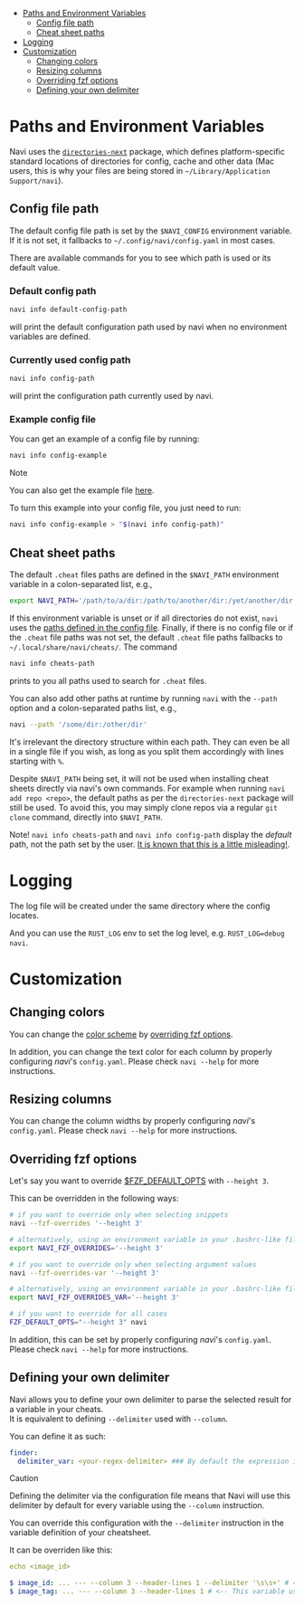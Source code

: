 - [Paths and Environment Variables](#paths-and-environment-variables)
  - [Config file path](#config-file-path)
  - [Cheat sheet paths](#cheat-sheet-paths)
- [Logging](#logging)
- [Customization](#customization)
  - [Changing colors](#changing-colors)
  - [Resizing columns](#resizing-columns)
  - [Overriding fzf options](#overriding-fzf-options)
  - [Defining your own delimiter](#defining-your-own-delimiter)


# Paths and Environment Variables

Navi uses the [`directories-next`](https://crates.io/crates/directories-next) package, which 
defines platform-specific standard locations of directories for config, cache and other data (Mac users, this is why your files are being stored in `~/Library/Application Support/navi`).

## Config file path

The default config file path is set by the `$NAVI_CONFIG` environment variable.\
If it is not set, it fallbacks to `~/.config/navi/config.yaml` in most cases.

There are available commands for you to see which path is used or its default value.

### Default config path

```sh
navi info default-config-path
```

will print the default configuration path used by navi when no environment variables are defined.

### Currently used config path

```sh
navi info config-path
```

will print the configuration path currently used by navi.

### Example config file

You can get an example of a config file by running:

```sh
navi info config-example
```

> [!NOTE]
> You can also get the example file [here](./config_file_example.yaml).

To turn this example into your config file, you just need to run:

```sh
navi info config-example > "$(navi info config-path)"
```

## Cheat sheet paths

The default `.cheat` files paths are defined in the `$NAVI_PATH` environment variable in a colon-separated list, e.g.,
```sh
export NAVI_PATH='/path/to/a/dir:/path/to/another/dir:/yet/another/dir'
```
If this environment variable is unset or if all directories do not exist, `navi` uses the [paths defined in the config file](https://github.com/denisidoro/navi/blob/master/docs/config_file_example.yaml#L21-L24). Finally, if there is no config file or if the `.cheat` file paths was not set, the default `.cheat` file paths fallbacks to `~/.local/share/navi/cheats/`. The command
```sh
navi info cheats-path
```
prints to you all paths used to search for `.cheat` files. 

You can also add other paths at runtime by running `navi` with the `--path` option and a colon-separated paths list, e.g.,
```sh
navi --path '/some/dir:/other/dir'
```
It's irrelevant the directory structure within each path. They can even be all in a single file if you wish, as long as you split them accordingly with lines starting with `%`.

Despite `$NAVI_PATH` being set, it will not be used when installing cheat sheets directly via navi's own commands.  For example when running `navi add repo <repo>`, the default paths as per the `directories-next` package will still be used. To avoid this, you may simply clone repos via a regular `git clone` command, directly into `$NAVI_PATH`.

Note! `navi info cheats-path` and `navi info config-path` display the *default* path, not 
the path set by the user. [It is known that this is a little misleading!](https://github.com/denisidoro/navi/issues/664#issuecomment-1004721178).

# Logging

The log file will be created under the same directory where the config locates.

And you can use the `RUST_LOG` env to set the log level, e.g. `RUST_LOG=debug navi`.

# Customization

## Changing colors

You can change the [color scheme](https://github.com/junegunn/fzf/wiki/Color-schemes) by [overriding fzf options](#overriding-fzf-options).

In addition, you can change the text color for each column by properly configuring _navi_'s `config.yaml`. Please check `navi --help` for more instructions.

## Resizing columns

You can change the column widths by properly configuring _navi_'s `config.yaml`. Please check `navi --help` for more instructions.

## Overriding fzf options

Let's say you want to override [$FZF_DEFAULT_OPTS](https://github.com/junegunn/fzf#layout) with `--height 3`.

This can be overridden in the following ways:

```sh
# if you want to override only when selecting snippets
navi --fzf-overrides '--height 3'

# alternatively, using an environment variable in your .bashrc-like file:
export NAVI_FZF_OVERRIDES='--height 3'

# if you want to override only when selecting argument values
navi --fzf-overrides-var '--height 3'

# alternatively, using an environment variable in your .bashrc-like file:
export NAVI_FZF_OVERRIDES_VAR='--height 3'

# if you want to override for all cases
FZF_DEFAULT_OPTS="--height 3" navi
```

In addition, this can be set by properly configuring _navi_'s `config.yaml`. Please check `navi --help` for more instructions.

## Defining your own delimiter

Navi allows you to define your own delimiter to parse the selected result for a variable in your cheats.\
It is equivalent to defining `--delimiter` used with `--column`.

You can define it as such:

```yaml
finder:
  delimiter_var: <your-regex-delimiter> ### By default the expression is \s\s+
```

> [!CAUTION]
> Defining the delimiter via the configuration file means that Navi will use this delimiter by default for
> every variable using the `--column` instruction.

You can override this configuration with the `--delimiter` instruction in the variable definition of your cheatsheet.

It can be overriden like this:

```yaml
echo <image_id>

$ image_id: ... --- --column 3 --header-lines 1 --delimiter '\s\s+' # <-- This variable uses \s\s+ as a delimiter
$ image_tag: ... --- --column 3 --header-lines 1 # <-- This variable uses the default delimiter
```
